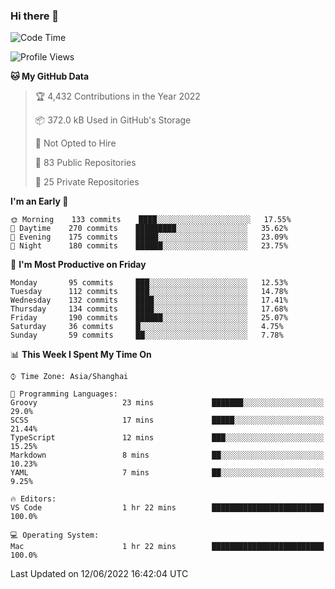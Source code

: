 ### Hi there 👋

<!--
**qbosen/qbosen** is a ✨ _special_ ✨ repository because its `README.md` (this file) appears on your GitHub profile.

Here are some ideas to get you started:

- 🔭 I’m currently working on ...
- 🌱 I’m currently learning ...
- 👯 I’m looking to collaborate on ...
- 🤔 I’m looking for help with ...
- 💬 Ask me about ...
- 📫 How to reach me: ...
- 😄 Pronouns: ...
- ⚡ Fun fact: ...
-->

<!--START_SECTION:waka-->
![Code Time](http://img.shields.io/badge/Code%20Time-0%20secs-blue)

![Profile Views](http://img.shields.io/badge/Profile%20Views-10-blue)

**🐱 My GitHub Data** 

> 🏆 4,432 Contributions in the Year 2022
 > 
> 📦 372.0 kB Used in GitHub's Storage 
 > 
> 🚫 Not Opted to Hire
 > 
> 📜 83 Public Repositories 
 > 
> 🔑 25 Private Repositories  
 > 
**I'm an Early 🐤** 

```text
🌞 Morning    133 commits    ████░░░░░░░░░░░░░░░░░░░░░   17.55% 
🌆 Daytime    270 commits    █████████░░░░░░░░░░░░░░░░   35.62% 
🌃 Evening    175 commits    █████░░░░░░░░░░░░░░░░░░░░   23.09% 
🌙 Night      180 commits    ██████░░░░░░░░░░░░░░░░░░░   23.75%

```
📅 **I'm Most Productive on Friday** 

```text
Monday       95 commits     ███░░░░░░░░░░░░░░░░░░░░░░   12.53% 
Tuesday      112 commits    ███░░░░░░░░░░░░░░░░░░░░░░   14.78% 
Wednesday    132 commits    ████░░░░░░░░░░░░░░░░░░░░░   17.41% 
Thursday     134 commits    ████░░░░░░░░░░░░░░░░░░░░░   17.68% 
Friday       190 commits    ██████░░░░░░░░░░░░░░░░░░░   25.07% 
Saturday     36 commits     █░░░░░░░░░░░░░░░░░░░░░░░░   4.75% 
Sunday       59 commits     ██░░░░░░░░░░░░░░░░░░░░░░░   7.78%

```


📊 **This Week I Spent My Time On** 

```text
⌚︎ Time Zone: Asia/Shanghai

💬 Programming Languages: 
Groovy                   23 mins             ███████░░░░░░░░░░░░░░░░░░   29.0% 
SCSS                     17 mins             █████░░░░░░░░░░░░░░░░░░░░   21.44% 
TypeScript               12 mins             ███░░░░░░░░░░░░░░░░░░░░░░   15.25% 
Markdown                 8 mins              ██░░░░░░░░░░░░░░░░░░░░░░░   10.23% 
YAML                     7 mins              ██░░░░░░░░░░░░░░░░░░░░░░░   9.25%

🔥 Editors: 
VS Code                  1 hr 22 mins        █████████████████████████   100.0%

💻 Operating System: 
Mac                      1 hr 22 mins        █████████████████████████   100.0%

```


 Last Updated on 12/06/2022 16:42:04 UTC
<!--END_SECTION:waka-->
